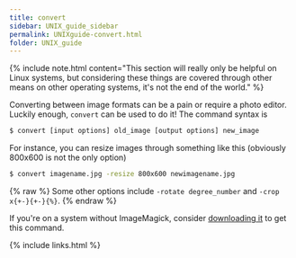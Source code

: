 ```yaml
---
title: convert
sidebar: UNIX_guide_sidebar
permalink: UNIXguide-convert.html
folder: UNIX_guide
---
```


<link rel="stylesheet" href="css/theme-blue.css">

{% include note.html content="This section will really only be helpful on
Linux systems, but considering these things are covered through other means on
other operating systems, it's not the end of the world." %}

Converting between image formats can be a pain or require a photo editor.
Luckily enough, `convert` can be used to do it! The command syntax is
```bash
$ convert [input options] old_image [output options] new_image
```
For instance, you can resize images through something like this (obviously
    800x600 is not the only option)
```bash
$ convert imagename.jpg -resize 800x600 newimagename.jpg
```
{% raw %}
Some other options include `-rotate degree_number` and `-crop x{+-}{+-}{%}`.
{% endraw %}

If you're on a system without ImageMagick, consider
[downloading it](https://imagemagick.org/)
to get this command.

{% include links.html %}
